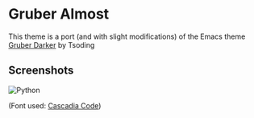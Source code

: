 # Gruber Almost

This theme is a port (and with slight modifications) of the Emacs theme [Gruber Darker](https://github.com/rexim/gruber-darker-theme) by Tsoding

## Screenshots

![Python](https://media.discordapp.net/attachments/789158644628455485/940376685201752135/unknown.png?width=2580&height=1614)

(Font used: [Cascadia Code](https://github.com/microsoft/cascadia-code/releases))
